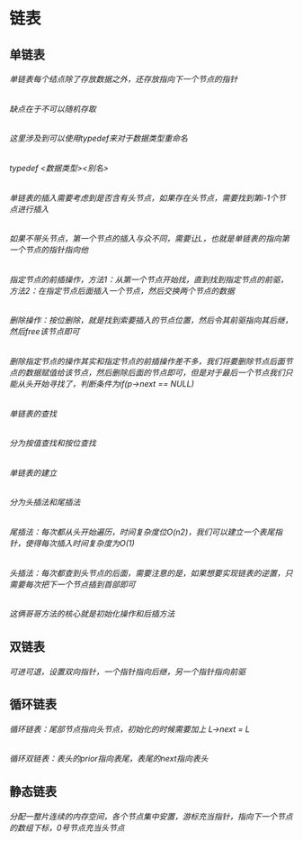 # 链表
<h2>单链表</h2>
<h6>单链表每个结点除了存放数据之外，还存放指向下一个节点的指针</h6>
<h6>缺点在于不可以随机存取</h6>
<h6>这里涉及到可以使用typedef来对于数据类型重命名</h6>
<h6>typedef <数据类型><别名></h6>
<h6>单链表的插入需要考虑到是否含有头节点，如果存在头节点，需要找到第i-1个节点进行插入</h6>
<h6>如果不带头节点，第一个节点的插入与众不同，需要让L，也就是单链表的指向第一个节点的指针指向他</h6>
<h6>指定节点的前插操作，方法1：从第一个节点开始找，直到找到指定节点的前驱，方法2：在指定节点后面插入一个节点，然后交换两个节点的数据</h6>
<h6>删除操作：按位删除，就是找到索要插入的节点位置，然后令其前驱指向其后继，然后free该节点即可</h6>
<h6>删除指定节点的操作其实和指定节点的前插操作差不多，我们将要删除节点后面节点的数据赋值给该节点，然后删除后面的节点即可，但是对于最后一个节点我们只能从头开始寻找了，判断条件为if(p->next == NULL)
</h6>
<h6>单链表的查找</h6>
<h6>分为按值查找和按位查找</h6>
<h6>单链表的建立</h6>
<h6>分为头插法和尾插法</h6>
<h6>尾插法：每次都从头开始遍历，时间复杂度位O(n2)，我们可以建立一个表尾指针，使得每次插入时间复杂度为O(1)</h6>
<h6>头插法：每次都查到头节点的后面，需要注意的是，如果想要实现链表的逆置，只需要每次把下一个节点插到首部即可</h6>
<h6>这俩哥哥方法的核心就是初始化操作和后插方法</h6>
<h2>双链表</h2>
<h6>可进可退，设置双向指针，一个指针指向后继，另一个指针指向前驱</h6>
<h2>循环链表</h2>
<h6>循环链表：尾部节点指向头节点，初始化的时候需要加上
L->next = L</h6>
<h6>循环双链表：表头的prior指向表尾，表尾的next指向表头</h6>
<h2>静态链表</h2>
<h6>分配一整片连续的内存空间，各个节点集中安置，游标充当指针，指向下一个节点的数组下标，0号节点充当头节点</h6>